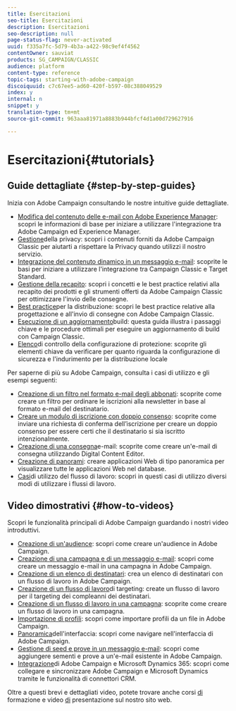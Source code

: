 ```yaml
---
title: Esercitazioni
seo-title: Esercitazioni
description: Esercitazioni
seo-description: null
page-status-flag: never-activated
uuid: f335a7fc-5d79-4b3a-a422-98c9ef4f4562
contentOwner: sauviat
products: SG_CAMPAIGN/CLASSIC
audience: platform
content-type: reference
topic-tags: starting-with-adobe-campaign
discoiquuid: c7c67ee5-ad60-420f-b597-08c388049529
index: y
internal: n
snippet: y
translation-type: tm+mt
source-git-commit: 963aaa81971a8883b944bfcf4d1a00d729627916

---
```



# Esercitazioni{#tutorials}

## Guide dettagliate {#step-by-step-guides}

Inizia con Adobe Campaign consultando le nostre intuitive guide dettagliate.

* [Modifica del contenuto delle e-mail con Adobe Experience Manager](https://docs.campaign.adobe.com/doc/AC/getting_started/EN/aem.html): scopri le informazioni di base per iniziare a utilizzare l&#39;integrazione tra Adobe Campaign ed Experience Manager.
* [Gestione](https://helpx.adobe.com/campaign/kb/acc-privacy.html)della privacy: scopri i contenuti forniti da Adobe Campaign Classic per aiutarti a rispettare la Privacy quando utilizzi il nostro servizio.
* [Integrazione del contenuto dinamico in un messaggio e-mail](https://docs.campaign.adobe.com/doc/AC/getting_started/EN/target.html): scoprite le basi per iniziare a utilizzare l&#39;integrazione tra Campaign Classic e Target Standard.
* [Gestione della recapito](https://docs.campaign.adobe.com/doc/AC/getting_started/EN/deliverability.html): scopri i concetti e le best practice relativi alla recapito dei prodotti e gli strumenti offerti da Adobe Campaign Classic per ottimizzare l&#39;invio delle consegne.
* [Best practice](https://docs.campaign.adobe.com/doc/AC/getting_started/EN/deliveryBestPractices.html)per la distribuzione: scopri le best practice relative alla progettazione e all&#39;invio di consegne con Adobe Campaign Classic.
* [Esecuzione di un aggiornamento](https://docs.campaign.adobe.com/doc/AC/getting_started/EN/buildUpgrade.html)build: questa guida illustra i passaggi chiave e le procedure ottimali per eseguire un aggiornamento di build con Campaign Classic.
* [Elenco](https://docs.campaign.adobe.com/doc/AC/getting_started/EN/security.html)di controllo della configurazione di protezione: scoprite gli elementi chiave da verificare per quanto riguarda la configurazione di sicurezza e l&#39;indurimento per la distribuzione locale

Per saperne di più su Adobe Campaign, consulta i casi di utilizzo e gli esempi seguenti:

* [Creazione di un filtro nel formato e-mail degli abbonati](../../platform/using/use-case.md#creating-a-filter-on-the-email-format-of-subscribers): scoprite come creare un filtro per ordinare le iscrizioni alla newsletter in base al formato e-mail del destinatario.
* [Creare un modulo di iscrizione con doppio consenso](../../web/using/use-cases--web-forms.md#create-a-subscription--form-with-double-opt-in): scoprite come inviare una richiesta di conferma dell’iscrizione per creare un doppio consenso per essere certi che il destinatario si sia iscritto intenzionalmente.
* [Creazione di una consegna](../../web/using/use-case--creating-an-email-delivery.md)e-mail: scoprite come creare un&#39;e-mail di consegna utilizzando Digital Content Editor.
* [Creazione di panorami](../../web/using/use-cases--creating-overviews.md): creare applicazioni Web di tipo panoramica per visualizzare tutte le applicazioni Web nel database.
* [Casi](../../workflow/using/using-the-local-approval-activity.md)di utilizzo del flusso di lavoro: scopri in questi casi di utilizzo diversi modi di utilizzare i flussi di lavoro.

## Video dimostrativi {#how-to-videos}

Scopri le funzionalità principali di Adobe Campaign guardando i nostri video introduttivi.

* [Creazione di un&#39;audience](https://docs.adobe.com/content/help/en/campaign-learn/campaign-classic-tutorials/getting-started/creating-a-list-of-recipients.html): scopri come creare un&#39;audience in Adobe Campaign.
* [Creazione di una campagna e di un messaggio e-mail](https://docs.adobe.com/content/help/en/campaign-learn/campaign-classic-tutorials/getting-started/creating-a-campaign-and-an-email.html): scopri come creare un messaggio e-mail in una campagna in Adobe Campaign.
* [Creazione di un elenco di destinatari](https://docs.adobe.com/content/help/en/campaign-learn/campaign-classic-tutorials/getting-started/creating-a-list-of-recipients.html): crea un elenco di destinatari con un flusso di lavoro in Adobe Campaign.
* [Creazione di un flusso di lavoro](https://docs.adobe.com/content/help/en/campaign-learn/campaign-classic-tutorials/getting-started/creating-a-targeting-workflow.html)di targeting: create un flusso di lavoro per il targeting dei compleanni dei destinatari.
* [Creazione di un flusso di lavoro in una campagna](https://docs.adobe.com/content/help/en/campaign-learn/campaign-classic-tutorials/getting-started/creating-a-workflow.html): scoprite come creare un flusso di lavoro in una campagna.
* [Importazione di profili](https://docs.adobe.com/content/help/en/campaign-learn/campaign-classic-tutorials/getting-started/importing-profiles.html): scopri come importare profili da un file in Adobe Campaign.
* [Panoramica](https://docs.adobe.com/content/help/en/campaign-learn/campaign-classic-tutorials/getting-started/interface-overview.html)dell&#39;interfaccia: scopri come navigare nell&#39;interfaccia di Adobe Campaign.
* [Gestione di seed e prove in un messaggio e-mail](https://docs.adobe.com/content/help/en/campaign-learn/campaign-classic-tutorials/getting-started/managing-seed-and-proofs.html): scopri come aggiungere sementi e prove a un&#39;e-mail esistente in Adobe Campaign.
* [Integrazione](https://docs.adobe.com/content/help/en/campaign-learn/campaign-classic-tutorials/integrating/dynamics365-integration.html)di Adobe Campaign e Microsoft Dynamics 365: scopri come collegare e sincronizzare Adobe Campaign e Microsoft Dynamics tramite le funzionalità di connettori CRM.

Oltre a questi brevi e dettagliati video, potete trovare anche corsi [di](https://learning.adobe.com/catalog.html) formazione e video [di](https://www.adobe.com/training/video.html) presentazione sul nostro sito web.

